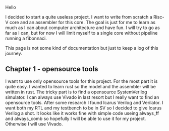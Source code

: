 Hello

I decided to start a quite useless project. I want to write from scratch a Risc-V core and an assembler for this core. The goal is just for me to learn as much as I can about computer architecture and have fun. I will try to go as far as I can, but for now I will limit myself to a single core without pipeline running a fibonnaci.

This page is not some kind of documentation but just to keep a log of this journey.

## Chapter 1 - opensource tools
I want to use only opensource tools for this project. For the most part it is quite easy. I wanted to learn rust so the model and the assembler will be written in rust. The tricky part is to find a opensource SystemVerilog simulator. I can always use Vivado in last resort but I really want to find an opensource tools. After some research I found Icarus Verilog and Verilator. I want both my RTL and my testbench to be in SV so I decided to give Icarus Verilog a shot. It looks like it works fine with simple code useing always_ff and always_comb so hopefully I will be able to use it for my project. Otherwise I will use Vivado.


